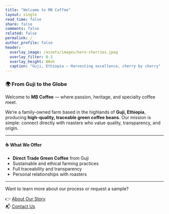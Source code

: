 ```yaml
---
title: "Welcome to MB Coffee"
layout: single
read_time: false
share: false
comments: false
related: false
permalink: /
author_profile: false
header:
  overlay_image: /assets/images/hero-cherries.jpeg
  overlay_filter: 0.3
  overlay_height: 80vh
  caption: "Guji, Ethiopia – Harvesting excellence, cherry by cherry"
---
```


### 🌍 From Guji to the Globe 

Welcome to **MB Coffee** — where passion, heritage, and specialty coffee meet.

We’re a family-owned farm based in the highlands of **Guji, Ethiopia**, producing **high-quality, traceable green coffee beans**. Our mission is simple: connect directly with roasters who value quality, transparency, and origin.

---

#### ☕ What We Offer

- **Direct Trade Green Coffee** from Guji
- Sustainable and ethical farming practices
- Full traceability and transparency
- Personal relationships with roasters

---

Want to learn more about our process or request a sample?

👉 [About Our Story](/about/)  
📬 [Contact Us](/contact/)
